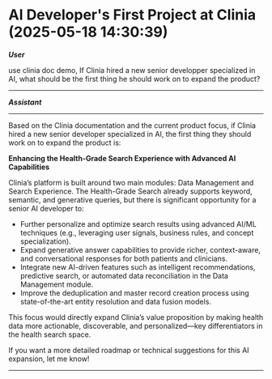 <!-- Generated by SpecStory -->

# AI Developer's First Project at Clinia (2025-05-18 14:30:39)

_**User**_

use clinia doc demo, If Clinia hired a new senior developper specialized in AI, what should be the first thing he should work on to expand the product?

---

_**Assistant**_



---

Based on the Clinia documentation and the current product focus, if Clinia hired a new senior developer specialized in AI, the first thing they should work on to expand the product is:

**Enhancing the Health-Grade Search Experience with Advanced AI Capabilities**

Clinia’s platform is built around two main modules: Data Management and Search Experience. The Health-Grade Search already supports keyword, semantic, and generative queries, but there is significant opportunity for a senior AI developer to:

- Further personalize and optimize search results using advanced AI/ML techniques (e.g., leveraging user signals, business rules, and concept specialization).
- Expand generative answer capabilities to provide richer, context-aware, and conversational responses for both patients and clinicians.
- Integrate new AI-driven features such as intelligent recommendations, predictive search, or automated data reconciliation in the Data Management module.
- Improve the deduplication and master record creation process using state-of-the-art entity resolution and data fusion models.

This focus would directly expand Clinia’s value proposition by making health data more actionable, discoverable, and personalized—key differentiators in the health search space.

If you want a more detailed roadmap or technical suggestions for this AI expansion, let me know!

---

